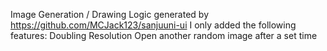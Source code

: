 Image Generation / Drawing Logic generated by https://github.com/MCJack123/sanjuuni-ui
I only added the following features:
Doubling Resolution
Open another random image after a set time
